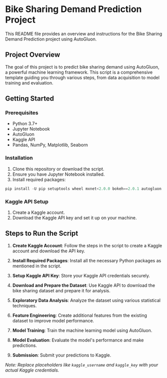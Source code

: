# Bike Sharing Demand Prediction Project

This README file provides an overview and instructions for the Bike Sharing Demand Prediction project using AutoGluon.

## Project Overview

The goal of this project is to predict bike sharing demand using AutoGluon, a powerful machine learning framework. This script is a comprehensive template guiding you through various steps, from data acquisition to model training and evaluation.

## Getting Started

### Prerequisites

- Python 3.7+
- Jupyter Notebook
- AutoGluon
- Kaggle API
- Pandas, NumPy, Matplotlib, Seaborn

### Installation

1. Clone this repository or download the script.
2. Ensure you have Jupyter Notebook installed.
3. Install required packages:
   
```python   
pip install -U pip setuptools wheel mxnet<2.0.0 bokeh==2.0.1 autogluon kaggle pandas dask lightgbm
```
### Kaggle API Setup

1. Create a Kaggle account.
2. Download the Kaggle API key and set it up on your machine.

## Steps to Run the Script

1. **Create Kaggle Account**: Follow the steps in the script to create a Kaggle account and download the API key.

2. **Install Required Packages**: Install all the necessary Python packages as mentioned in the script.

3. **Setup Kaggle API Key**: Store your Kaggle API credentials securely.

4. **Download and Prepare the Dataset**: Use Kaggle API to download the bike sharing dataset and prepare it for analysis.

5. **Exploratory Data Analysis**: Analyze the dataset using various statistical techniques.

6. **Feature Engineering**: Create additional features from the existing dataset to improve model performance.

7. **Model Training**: Train the machine learning model using AutoGluon.

8. **Model Evaluation**: Evaluate the model's performance and make predictions.

9. **Submission**: Submit your predictions to Kaggle.

*Note: Replace placeholders like `kaggle_username` and `kaggle_key` with your actual Kaggle credentials.*
